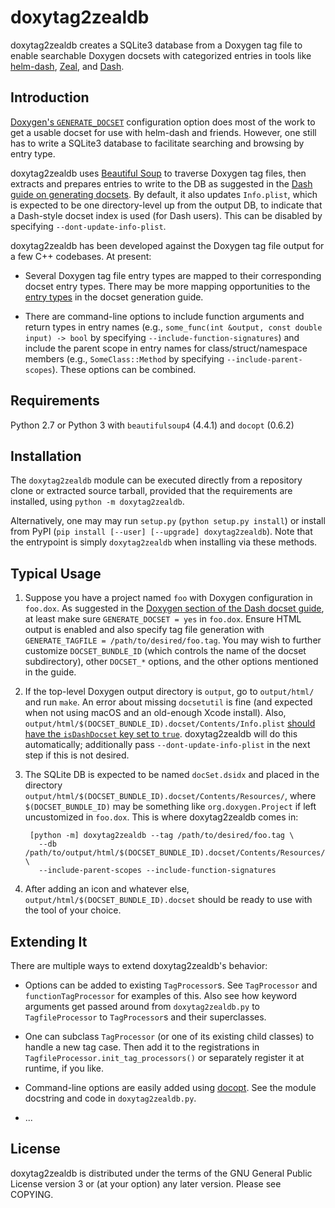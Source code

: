 doxytag2zealdb
==============

doxytag2zealdb creates a SQLite3 database from a Doxygen tag file to enable
searchable Doxygen docsets with categorized entries in tools like
[helm-dash][1], [Zeal][2], and [Dash][3].

## Introduction ##

[Doxygen's `GENERATE_DOCSET`][4] configuration option does most of the work to
get a usable docset for use with helm-dash and friends. However, one still has
to write a SQLite3 database to facilitate searching and browsing by entry type.

doxytag2zealdb uses [Beautiful Soup][5] to traverse Doxygen tag files, then
extracts and prepares entries to write to the DB as suggested in the
[Dash guide on generating docsets][6]. By default, it also updates
`Info.plist`, which is expected to be one directory-level up from the output
DB, to indicate that a Dash-style docset index is used (for Dash users). This
can be disabled by specifying `--dont-update-info-plist`.

doxytag2zealdb has been developed against the Doxygen tag file output for a few
C++ codebases. At present:

- Several Doxygen tag file entry types are mapped to their corresponding docset
  entry types. There may be more mapping opportunities to the [entry types][7]
  in the docset generation guide.

- There are command-line options to include function arguments and return types
  in entry names (e.g., `some_func(int &output, const double input) -> bool` by
  specifying `--include-function-signatures`) and include the parent scope in
  entry names for class/struct/namespace members (e.g., `SomeClass::Method` by
  specifying `--include-parent-scopes`). These options can be combined.

## Requirements ##

Python 2.7 or Python 3 with `beautifulsoup4` (4.4.1) and `docopt` (0.6.2)

## Installation ##

The `doxytag2zealdb` module can be executed directly from a repository
clone or extracted source tarball, provided that the requirements are
installed, using `python -m doxytag2zealdb`.

Alternatively, one may may run `setup.py` (`python setup.py install`) or
install from PyPI (`pip install [--user] [--upgrade] doxytag2zealdb`). Note
that the entrypoint is simply `doxytag2zealdb` when installing via these
methods.

## Typical Usage ##

1. Suppose you have a project named `foo` with Doxygen configuration in
   `foo.dox`. As suggested in the
   [Doxygen section of the Dash docset guide][8], at least make sure
   `GENERATE_DOCSET = yes` in `foo.dox`. Ensure HTML output is enabled and
   also specify tag file generation with
   `GENERATE_TAGFILE = /path/to/desired/foo.tag`. You may wish to further
   customize `DOCSET_BUNDLE_ID` (which controls the name of the docset
   subdirectory), other `DOCSET_*` options, and the other options mentioned in
   the guide.

2. If the top-level Doxygen output directory is `output`, go to `output/html/`
   and run `make`. An error about missing `docsetutil` is fine (and expected
   when not using macOS and an old-enough Xcode install). Also,
   `output/html/$(DOCSET_BUNDLE_ID).docset/Contents/Info.plist` [should have
   the `isDashDocset` key set to `true`][9]. doxytag2zealdb will do this
   automatically; additionally pass `--dont-update-info-plist` in the next step
   if this is not desired.

3. The SQLite DB is expected to be named `docSet.dsidx` and placed in the
   directory `output/html/$(DOCSET_BUNDLE_ID).docset/Contents/Resources/`,
   where `$(DOCSET_BUNDLE_ID)` may be something like `org.doxygen.Project` if
   left uncustomized in `foo.dox`. This is where doxytag2zealdb comes in:
   
        [python -m] doxytag2zealdb --tag /path/to/desired/foo.tag \
          --db /path/to/output/html/$(DOCSET_BUNDLE_ID).docset/Contents/Resources/docSet.dsidx \
          --include-parent-scopes --include-function-signatures

4. After adding an icon and whatever else,
   `output/html/$(DOCSET_BUNDLE_ID).docset` should be ready to use with the
   tool of your choice.

## Extending It ##

There are multiple ways to extend doxytag2zealdb's behavior:

- Options can be added to existing `TagProcessor`s. See `TagProcessor` and
  `functionTagProcessor` for examples of this. Also see how keyword arguments
  get passed around from `doxytag2zealdb.py` to `TagfileProcessor` to
  `TagProcessor`s and their superclasses.

- One can subclass `TagProcessor` (or one of its existing child classes) to
  handle a new tag case. Then add it to the registrations in
  `TagfileProcessor.init_tag_processors()` or separately register it at
  runtime, if you like.

- Command-line options are easily added using [docopt][10]. See the module
  docstring and code in `doxytag2zealdb.py`.

- ...

## License ##

doxytag2zealdb is distributed under the terms of the GNU General Public License
version 3 or (at your option) any later version. Please see COPYING.

[1]: https://github.com/areina/helm-dash
[2]: https://github.com/zealdocs/zeal
[3]: https://kapeli.com/dash
[4]: http://www.stack.nl/~dimitri/doxygen/manual/config.html#cfg_generate_docset
[5]: https://www.crummy.com/software/BeautifulSoup
[6]: https://kapeli.com/docsets#createsqlite
[7]: https://kapeli.com/docsets#supportedentrytypes
[8]: https://kapeli.com/docsets#doxygen
[9]: https://kapeli.com/resources/Info.plist
[10]: http://docopt.org
